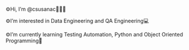 
⚙️Hi, I’m @csusanac👩🏻‍💻

⚙️I’m interested in Data Engineering and QA Engineering💻

⚙️I’m currently learning Testing Automation, Python and Object Oriented Programming🧩



